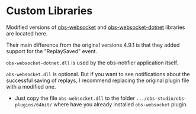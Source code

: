 # Custom Libraries

Modified versions of [obs-websocket](https://github.com/obsproject/obs-websocket) and [obs-websocket-dotnet](https://github.com/BarRaider/obs-websocket-dotnet) libraries are located here.

Their main difference from the original versions 4.9.1 is that they added support for the "ReplaySaved" event.

`obs-websocket-dotnet.dll` is used by the obs-notifier application itself.

`obs-websocket.dll` is optional. But if you want to see notifications about the successful saving of replays, I recommend replacing the original plugin file with a modified one.

* Just copy the file `obs-websocket.dll` to the folder `.../obs-studio/obs-plugins/64bit/` where have you already installed `obs-websocket` plugin.

